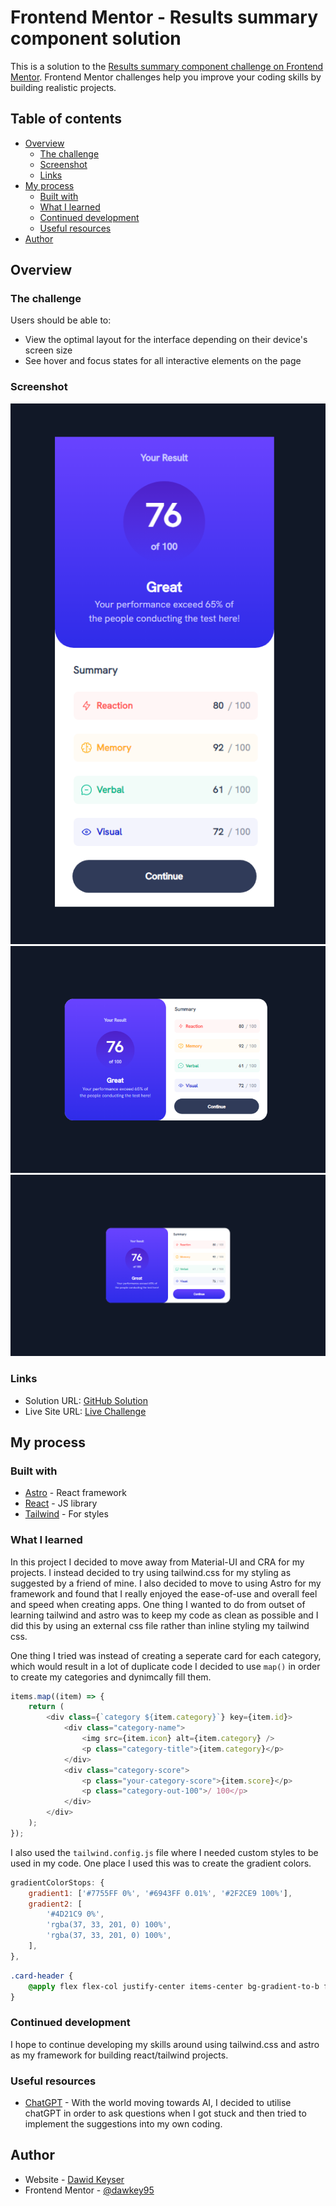 # Frontend Mentor - Results summary component solution

This is a solution to the [Results summary component challenge on Frontend Mentor](https://www.frontendmentor.io/challenges/results-summary-component-CE_K6s0maV). Frontend Mentor challenges help you improve your coding skills by building realistic projects.

## Table of contents

- [Overview](#overview)
  - [The challenge](#the-challenge)
  - [Screenshot](#screenshot)
  - [Links](#links)
- [My process](#my-process)
  - [Built with](#built-with)
  - [What I learned](#what-i-learned)
  - [Continued development](#continued-development)
  - [Useful resources](#useful-resources)
- [Author](#author)

## Overview

### The challenge

Users should be able to:

- View the optimal layout for the interface depending on their device's screen size
- See hover and focus states for all interactive elements on the page

### Screenshot

![](./public/images/Mobile-View.png)
![](./public/images/Desktop-View.png)
![](./public/images/Desktop-View-Hover.png)

### Links

- Solution URL: [GitHub Solution](https://github.com/dawkey95/Results-Summary-Challenge)
- Live Site URL: [Live Challenge](https://dakey-results-summary-challenge.netlify.app/)

## My process

### Built with

- [Astro](https://astro.build/) - React framework
- [React](https://reactjs.org/) - JS library
- [Tailwind](https://tailwindcss.com/) - For styles

### What I learned

In this project I decided to move away from Material-UI and CRA for my projects. I instead decided to try using tailwind.css for my styling as suggested by a friend of mine. I also decided to move to using Astro for my framework and found that I really enjoyed the ease-of-use and overall feel and speed when creating apps. One thing I wanted to do from outset of learning tailwind and astro was to keep my code as clean as possible and I did this by using an external css file rather than inline styling my tailwind css.

One thing I tried was instead of creating a seperate card for each category, which would result in a lot of duplicate code I decided to use `map()` in order to create my categories and dynimcally fill them.

```js
items.map((item) => {
	return (
		<div class={`category ${item.category}`} key={item.id}>
			<div class="category-name">
				<img src={item.icon} alt={item.category} />
				<p class="category-title">{item.category}</p>
			</div>
			<div class="category-score">
				<p class="your-category-score">{item.score}</p>
				<p class="category-out-100">/ 100</p>
			</div>
		</div>
	);
});
```

I also used the `tailwind.config.js` file where I needed custom styles to be used in my code. One place I used this was to create the gradient colors.

```js
gradientColorStops: {
	gradient1: ['#7755FF 0%', '#6943FF 0.01%', '#2F2CE9 100%'],
	gradient2: [
		'#4D21C9 0%',
		'rgba(37, 33, 201, 0) 100%',
		'rgba(37, 33, 201, 0) 100%',
	],
},
```

```css
.card-header {
	@apply flex flex-col justify-center items-center bg-gradient-to-b from-gradient1-0 via-gradient1-1 to-gradient1-2 rounded-cardHeader desktop:w-1/2 desktop:rounded-desktop-cardHeader;
}
```

### Continued development

I hope to continue developing my skills around using tailwind.css and astro as my framework for building react/tailwind projects.

### Useful resources

- [ChatGPT](https://openai.com/blog/chatgpt) - With the world moving towards AI, I decided to utilise chatGPT in order to ask questions when I got stuck and then tried to implement the suggestions into my own coding.

## Author

- Website - [Dawid Keyser](https://dawid-keyser-personal.netlify.app/)
- Frontend Mentor - [@dawkey95](https://www.frontendmentor.io/profile/yourusername)
